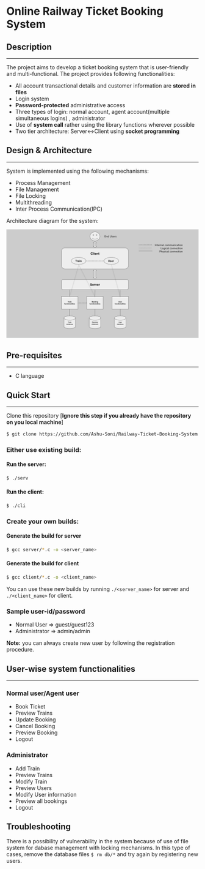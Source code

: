 # Online Railway Ticket Booking System

## Description
--------------

The project aims to develop a ticket booking system that is user-friendly and multi-functional. The project provides following functionalities:

- All account transactional details and customer information are **stored in files**
- Login system
- **Password-protected** administrative access
- Three types of login: normal account, agent account(multiple
simultaneous logins) , administrator
- Use of **system call** rather using the library functions wherever possible 
- Two tier architecture: Server<->Client using **socket programming**


## Design & Architecture
--------------------------

System is implemented using the following mechanisms:

- Process Management
- File Management
- File Locking
- Multithreading
- Inter Process Communication(IPC)

Architecture diagram for the system:

![Architecture](documents/diagram.png "Architecture")


## Pre-requisites
-----------------
- C language


## Quick Start
--------------

Clone this repository [**Ignore this step if you already have the repository on you local machine**]
```sh
$ git clone https://github.com/Ashu-Soni/Railway-Ticket-Booking-System.git
```

### Either use existing build:

#### Run the server:
```sh
$ ./serv 
```

#### Run the client:
```sh
$ ./cli
```

### Create your own builds:

#### Generate the build for server
```sh
$ gcc server/*.c -o <server_name>
```

#### Generate the build for client
```sh
$ gcc client/*.c -o <client_name>
```
You can use these new builds by running ```./<server_name>``` for server and ```./<client_name>``` for client.

### Sample user-id/password

- Normal User => guest/guest123
- Administrator => admin/admin

**Note:** you can always create new user by following the registration procedure.


## User-wise system functionalities
-----------------------------
### Normal user/Agent user
- Book Ticket
- Preview Trains
- Update Booking
- Cancel Booking
- Preview Booking
- Logout

### Administrator
- Add Train
- Preview Trains
- Modify Train
- Preview Users
- Modify User information
- Preview all bookings
- Logout

## Troubleshooting

There is a possibility of vulnerability in the system because of use of file system for dabase management with locking mechanisms. In this type of cases, remove the database files ```$ rm db/*``` and try again by registering new users.
